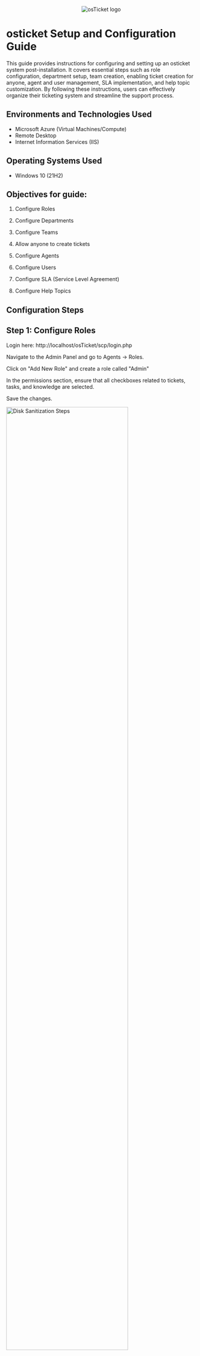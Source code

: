 <p align="center">
<img src="https://i.imgur.com/r7UlOH2.png" alt="osTicket logo"/>
</p>

<h1>osticket Setup and Configuration Guide</h1>
This guide provides instructions for configuring and setting up an osticket system post-installation. It covers essential steps such as role configuration, department setup, team creation, enabling ticket creation for anyone, agent and user management, SLA implementation, and help topic customization. By following these instructions, users can effectively organize their ticketing system and streamline the support process.<br />

<h2>Environments and Technologies Used</h2>

- Microsoft Azure (Virtual Machines/Compute)
- Remote Desktop
- Internet Information Services (IIS)

<h2>Operating Systems Used </h2>

- Windows 10</b> (21H2)

<h2>Objectives for guide:</h2>


1. Configure Roles <br>

2. Configure Departments <br>

3. Configure Teams <br>
 
4. Allow anyone to create tickets <br>

5. Configure Agents <br>

6. Configure Users <br>

7. Configure SLA (Service Level Agreement) <br>

8. Configure Help Topics

<h2>Configuration Steps</h2>

<h2>Step 1: Configure Roles</h2>
<p>Login here: http://localhost/osTicket/scp/login.php</p>
<p>Navigate to the Admin Panel and go to Agents -&gt; Roles.</p>
<p>Click on "Add New Role" and create a role called "Admin"</p>
<p>In the permissions section, ensure that all checkboxes related to tickets, tasks, and knowledge are selected.</p>
<p>Save the changes.</p>

<p>
<img src="https://i.imgur.com/DJmEXEB.png" height="80%" width="80%" alt="Disk Sanitization Steps"/>
</p>

<h2>Step 2: Configure Departments</h2>
<p>In the Admin Panel, go to Agents -&gt; Departments.</p>
<p>Click on "Add New Department" and name it "Administrators."</p>
<p>Create the department.</p>

<p>
<img src="https://i.imgur.com/DJmEXEB.png" height="80%" width="80%" alt="Disk Sanitization Steps"/>
</p>

<h2>Step 3: Configure Teams</h2>
<p>Go to the Admin Panel and select Agents -&gt; Teams.</p>
<p>Add New Team. (Within a team, you may add members from different departments).</p>
<p>Create the team "A-Team".</p>

<p>
<img src="https://i.imgur.com/DJmEXEB.png" height="80%" width="80%" alt="Disk Sanitization Steps"/>
</p>

<h2>Step 4: Allow anyone to create tickets</h2>
<p>Access the Admin Panel and go to Settings -&gt; User.</p>
<p>Uncheck the "Registration Required" option under "Require registration (You may now create tickets as random backend users to test the ticket system)."</p>
<p>Save the changes.</p>

<p>
<img src="https://i.imgur.com/DJmEXEB.png" height="80%" width="80%" alt="Disk Sanitization Steps"/>
</p>

<h2>Step 5: Configure Agents</h2>
<p>In the Admin Panel, navigate to Agents -&gt; Add New Agent.</p>
<p>Fill in the agent's name, email, and username.</p>
<p>Set a password for the agent.</p>
<p>Assign the agent to a department, specify their roles and access permissions, and add them to any relevant teams.</p>
<p>Create the agent.</p>

<p>
<img src="https://i.imgur.com/DJmEXEB.png" height="80%" width="80%" alt="Disk Sanitization Steps"/>
</p>

<h2>Step 6: Configure Users</h2>
<p>Access the Agent Panel and go to Users -&gt; Add New User.</p>
<p>Enter the user's email, name, and contact number.</p>
<p>Add the user.</p>

<p>
<img src="https://i.imgur.com/DJmEXEB.png" height="80%" width="80%" alt="Disk Sanitization Steps"/>
</p>

<h2>Step 7: Configure SLA (Service Level Agreement)</h2>
<p>In the Admin Panel, go to Manage -&gt; SLA.</p>
<p>Create a new SLA plan by providing a name.</p>
<p>Set the time limit for ticket resolution.</p>
<p>Choose the schedule (weekends/weekdays) and define the grace period (the hour within which the ticket needs to be resolved).</p>
<p>Save the SLA plan.</p>

<p>
<img src="https://i.imgur.com/DJmEXEB.png" height="80%" width="80%" alt="Disk Sanitization Steps"/>
</p>

<h2>Step 8: Configure Help Topics</h2>
<p>Access the Admin Panel and go to Manage -&gt; Help Topics.</p>
<p>Add new help topics based on the categories you want to offer, such as "Computer Issues," and "Password Reset."</p>
<p>Save the help topics.</p>

<p>
<img src="https://i.imgur.com/DJmEXEB.png" height="80%" width="80%" alt="Disk Sanitization Steps"/>
</p>
